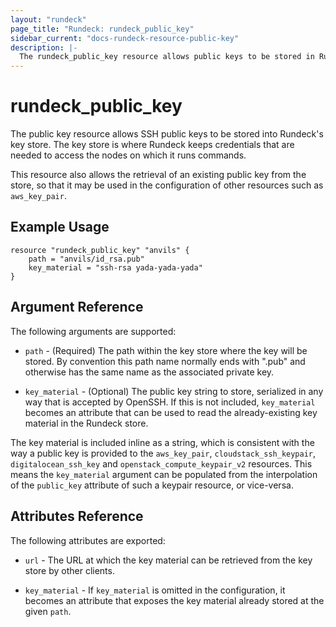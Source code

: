 ```yaml
---
layout: "rundeck"
page_title: "Rundeck: rundeck_public_key"
sidebar_current: "docs-rundeck-resource-public-key"
description: |-
  The rundeck_public_key resource allows public keys to be stored in Rundeck's key store.
---
```


# rundeck\_public\_key

The public key resource allows SSH public keys to be stored into Rundeck's key store.
The key store is where Rundeck keeps credentials that are needed to access the nodes on which
it runs commands.

This resource also allows the retrieval of an existing public key from the store, so that it
may be used in the configuration of other resources such as ``aws_key_pair``.

## Example Usage

```hcl
resource "rundeck_public_key" "anvils" {
    path = "anvils/id_rsa.pub"
    key_material = "ssh-rsa yada-yada-yada"
}
```

## Argument Reference

The following arguments are supported:

* `path` - (Required) The path within the key store where the key will be stored. By convention
  this path name normally ends with ".pub" and otherwise has the same name as the associated
  private key.

* `key_material` - (Optional) The public key string to store, serialized in any way that is accepted
  by OpenSSH. If this is not included, ``key_material`` becomes an attribute that can be used
  to read the already-existing key material in the Rundeck store.

The key material is included inline as a string, which is consistent with the way a public key
is provided to the `aws_key_pair`, `cloudstack_ssh_keypair`, `digitalocean_ssh_key` and
`openstack_compute_keypair_v2` resources. This means the `key_material` argument can be populated
from the interpolation of the `public_key` attribute of such a keypair resource, or vice-versa.

## Attributes Reference

The following attributes are exported:

* `url` - The URL at which the key material can be retrieved from the key store by other clients.

* `key_material` - If `key_material` is omitted in the configuration, it becomes an attribute that
  exposes the key material already stored at the given `path`.
